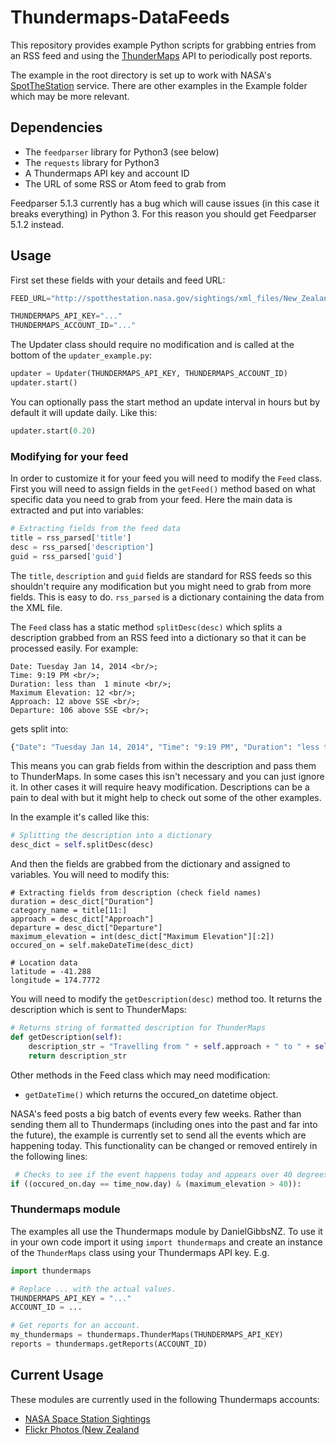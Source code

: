 Thundermaps-DataFeeds
===================

This repository provides example Python scripts for grabbing entries from an RSS feed and using the [ThunderMaps](http://thundermaps.com/) API to periodically post reports.

The example in the root directory is set up to work with NASA's [SpotTheStation](http://spotthestation.nasa.gov/sightings/xml_files/New_Zealand_None_Wellington.xml) service. There are other examples in the Example folder which may be more relevant.

Dependencies
------------

* The `feedparser` library for Python3 (see below)
* The `requests` library for Python3
* A Thundermaps API key and account ID
* The URL of some RSS or Atom feed to grab from

Feedparser 5.1.3 currently has a bug which will cause issues (in this case it breaks everything) in Python 3. For this reason you should get Feedparser 5.1.2 instead. 

Usage
-----
First set these fields with your details and feed URL:

```python
FEED_URL="http://spotthestation.nasa.gov/sightings/xml_files/New_Zealand_None_Wellington.xml"

THUNDERMAPS_API_KEY="..."
THUNDERMAPS_ACCOUNT_ID="..."
```

The Updater class should require no modification and is called at the bottom of the `updater_example.py`:

```python
updater = Updater(THUNDERMAPS_API_KEY, THUNDERMAPS_ACCOUNT_ID)
updater.start()
```

You can optionally pass the start method an update interval in hours but by default it will update daily. Like this:

```python
updater.start(0.20)
```

### Modifying for your feed

In order to customize it for your feed you will need to modify the `Feed` class. First you will need to assign fields in the `getFeed()` method based on what specific data you need to grab from your feed. Here the main data is extracted and put into variables:

```python
# Extracting fields from the feed data
title = rss_parsed['title']
desc = rss_parsed['description']
guid = rss_parsed['guid']
```

The `title`, `description` and `guid` fields are standard for RSS feeds so this shouldn't require any modification but you might need to grab from more fields. This is easy to do. `rss_parsed` is a dictionary containing the data from the XML file.

The `Feed` class has a static method `splitDesc(desc)` which splits a description grabbed from an RSS feed into a dictionary so that it can be processed easily. For example:

```
Date: Tuesday Jan 14, 2014 <br/>;
Time: 9:19 PM <br/>;
Duration: less than  1 minute <br/>;
Maximum Elevation: 12 <br/>;
Approach: 12 above SSE <br/>;
Departure: 106 above SSE <br/>;
```

gets split into:

```python
{"Date": "Tuesday Jan 14, 2014", "Time": "9:19 PM", "Duration": "less than 1 minute", "Maximum Elevation": "12", "Approach": "12 above SSE", "Departure": "106 above SSE"}
```

This means you can grab fields from within the description and pass them to ThunderMaps. In some cases this isn't necessary and you can just ignore it. In other cases it will require heavy modification. Descriptions can be a pain to deal with but it might help to check out some of the other examples.

In the example it's called like this:

```python
# Splitting the description into a dictionary
desc_dict = self.splitDesc(desc)
```

And then the fields are grabbed from the dictionary and assigned to variables. You will need to modify this:

```
# Extracting fields from description (check field names)
duration = desc_dict["Duration"]
category_name = title[11:]
approach = desc_dict["Approach"]
departure = desc_dict["Departure"]
maximum_elevation = int(desc_dict["Maximum Elevation"][:2])
occured_on = self.makeDateTime(desc_dict)

# Location data
latitude = -41.288
longitude = 174.7772
```

You will need to modify the `getDescription(desc)` method too. It returns the description which is sent to ThunderMaps:

```python
# Returns string of formatted description for ThunderMaps
def getDescription(self):
	description_str = "Travelling from " + self.approach + " to " + self.departure + " for " + self.duration + "."
	return description_str
```

Other methods in the Feed class which may need modification:

* `getDateTime()` which returns the occured_on datetime object. 

NASA's feed posts a big batch of events every few weeks. Rather than sending them all to Thundermaps (including ones into the past and far into the future), the example is currently set to send all the events which are happening today. This functionality can be changed or removed entirely in the following lines:

```python
 # Checks to see if the event happens today and appears over 40 degrees, is visible
if ((occured_on.day == time_now.day) & (maximum_elevation > 40)):
```

### Thundermaps module

The examples all use the Thundermaps module by DanielGibbsNZ. To use it in your own code import it using `import thundermaps` and create an instance of the `ThunderMaps` class using your Thundermaps API key. E.g.

```python
import thundermaps

# Replace ... with the actual values.
THUNDERMAPS_API_KEY = "..."
ACCOUNT_ID = ...

# Get reports for an account.
my_thundermaps = thundermaps.ThunderMaps(THUNDERMAPS_API_KEY)
reports = thundermaps.getReports(ACCOUNT_ID)
```

## Current Usage
These modules are currently used in the following Thundermaps accounts:

* [NASA Space Station Sightings](http://www.thundermaps.com/accounts/gdfgsdfg)
* [Flickr Photos (New Zealand](http://www.thundermaps.com/accounts/flickr-testing)

